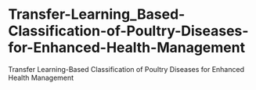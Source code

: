 # Transfer-Learning_Based-Classification-of-Poultry-Diseases-for-Enhanced-Health-Management
Transfer Learning-Based Classification of Poultry Diseases for Enhanced Health Management
